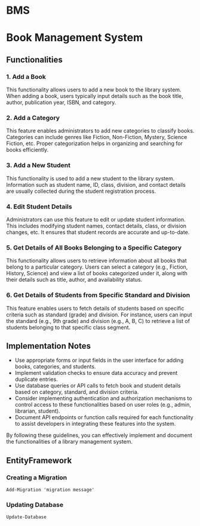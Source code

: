 # BMS

# Book Management System

## Functionalities

### 1. Add a Book

This functionality allows users to add a new book to the library system. When adding a book, users typically input details such as the book title, author, publication year, ISBN, and category.

### 2. Add a Category

This feature enables administrators to add new categories to classify books. Categories can include genres like Fiction, Non-Fiction, Mystery, Science Fiction, etc. Proper categorization helps in organizing and searching for books efficiently.

### 3. Add a New Student

This functionality is used to add a new student to the library system. Information such as student name, ID, class, division, and contact details are usually collected during the student registration process.

### 4. Edit Student Details

Administrators can use this feature to edit or update student information. This includes modifying student names, contact details, class, or division changes, etc. It ensures that student records are accurate and up-to-date.

### 5. Get Details of All Books Belonging to a Specific Category

This functionality allows users to retrieve information about all books that belong to a particular category. Users can select a category (e.g., Fiction, History, Science) and view a list of books categorized under it, along with their details such as title, author, and availability status.

### 6. Get Details of Students from Specific Standard and Division

This feature enables users to fetch details of students based on specific criteria such as standard (grade) and division. For instance, users can input the standard (e.g., 9th grade) and division (e.g., A, B, C) to retrieve a list of students belonging to that specific class segment.

## Implementation Notes

- Use appropriate forms or input fields in the user interface for adding books, categories, and students.
- Implement validation checks to ensure data accuracy and prevent duplicate entries.
- Use database queries or API calls to fetch book and student details based on category, standard, and division criteria.
- Consider implementing authentication and authorization mechanisms to control access to these functionalities based on user roles (e.g., admin, librarian, student).
- Document API endpoints or function calls required for each functionality to assist developers in integrating these features into the system.

By following these guidelines, you can effectively implement and document the functionalities of a library management system.

## EntityFramework

### Creating a Migration

```shell
Add-Migration 'migration message' 
```
### Updating Database

```shell
Update-Database
```


